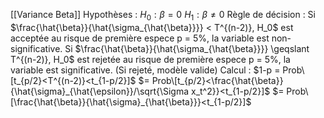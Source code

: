 
[[Variance Beta]]
Hypothèses : 
$H_0 : \beta=0$
$H_1 : \beta \neq 0$
Règle de décision : 
Si $\frac{\hat{\beta}}{\hat{\sigma_{\hat{\beta}}}} < T^{(n-2)}, H_0$ est acceptée au risque de première espece p = 5%, la variable est non-significative.
Si $\frac{\hat{\beta}}{\hat{\sigma_{\hat{\beta}}}} \geqslant T^{(n-2)}, H_0$ est rejetée au risque de première espece p = 5%, la variable est significative. (Si rejeté, modèle valide)
Calcul :
$1-p = Prob\[t_{p/2}<T^{(n-2)}<t_{1-p/2}]$ 
$= Prob\[t_{p/2}<\frac{\hat{\beta}}{\hat{\sigma}_{\hat{\epsilon}}/\sqrt{\Sigma x_t^2}}<t_{1-p/2}]$ 
$= Prob\[\frac{\hat{\beta}}{\hat{\sigma}_{\hat{\beta}}}<t_{1-p/2}]$ 








